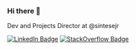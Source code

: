 ### Hi there 👋

Dev and Projects Director at @sintesejr

[![LinkedIn Badge](https://img.shields.io/badge/-LinkedIn-blue?style=flat-square&logo=Linkedin&logoColor=white&link=https://www.linkedin.com/in/raulmello/)](https://www.linkedin.com/in/raulmello/)
[![StackOverflow Badge](https://img.shields.io/badge/Stack_Overflow-FE7A16?style=for-the-badge&logo=stack-overflow&logoColor=white&link=https://stackoverflow.com/users/14984057/raul-mello)](https://stackoverflow.com/users/14984057/raul-mello)
<!--
**raulmel1o/raulmel1o** is a ✨ _special_ ✨ repository because its `README.md` (this file) appears on your GitHub profile.

Here are some ideas to get you started:

- 🔭 I’m currently working on ...
- 🌱 I’m currently learning ...
- 👯 I’m looking to collaborate on ...
- 🤔 I’m looking for help with ...
- 💬 Ask me about ...
- 📫 How to reach me: ...
- 😄 Pronouns: ...
- ⚡ Fun fact: ...
-->
